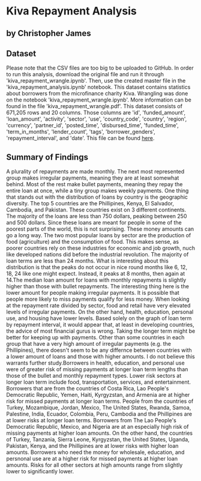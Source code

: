 # Kiva Repayment Analysis
## by Christopher James


## Dataset
Please note that the CSV files are too big to be uploaded to GitHub. In order to run this analysis, download the original file and run it through 'kiva_repayment_wrangle.ipynb'. Then, use the created master file in
the 'kiva_repayment_analysis.ipynb' notebook. This dataset contains statistics about borrowers from the microfinance charity Kiva. Wrangling was done on the notebook 'kiva_repayment_wrangle.ipynb'. More information 
can be found in the file 'kiva_repayment_wrangle.pdf'. This dataset consists of 671,205 rows and 20 columns. Those columns are 'id', 'funded_amount', 'loan_amount', 'activity', 'sector', 'use', 'country_code', 
'country', 'region', 'currency', 'partner_id', 'posted_time', 'disbursed_time', 'funded_time', 'term_in_months', 'lender_count', 'tags', 'borrower_genders', 'repayment_interval', and 'date'. This file can be
found [here](https://www.kaggle.com/kiva/data-science-for-good-kiva-crowdfunding).

## Summary of Findings

A plurality of repayments are made monthly. The next most represented group makes irregular payments, meaning they are at least somewhat behind. Most of the rest make bullet payments, meaning they repay the entire loan at once, while a tiny group makes weekly payments. One thing that stands out with the distribution of loans by country is the geographic diversity. The top 5 countries are the Phillipines, Kenya, El Salvador, Cambodia, and Pakistan. These countries exist on 3 different continents. The majority of the loans are less than 750 dollars, peaking between 250 and 500 dollars. Since these loans are meant for people in some of the poorest parts of the world, this is not surprising. These money amounts can go a long way. The two most popular loans by sector are the production of food (agriculture) and the consumption of food. This makes sense, as poorer countries rely on these industries for economic and job growth, nuch like developed nations did before the industrial revolution. The majority of loan terms are less than 24 months. What is interesting about this distribution is that the peaks do not occur in nice round months like 6, 12, 18, 24 like one might expect. Instead, it peaks at 8 months, then again at 14.The median loan amount for loans with monthly repayments is slightly higher than those with bullet repayments. The interesting thing here is the lower amount for people making irregular payments. It is possible that people more likely to miss payments qualify for less money. When looking at the repayment rate divided by sector, food and retail have very elevated levels of irregular payments. On the other hand, health, education, personal use, and housing have lower levels. Based solely on the graph of loan term by repayment interval, it would appear that, at least in developing countries, the advice of most financial gurus is wrong. Taking the longer term might be better for keeping up with payments. Other than some countries in each group that have a very high amount of irregular payments (e.g. the Phillipines), there doesn't seem to be any differnce between countries with a lower amount of loans and those with higher amounts. I do not believe this warrants further study.Borrowers in health, education, and personal use were of greater risk of missing payments at longer loan term lengths than those of the bullet and monthly repayment types. Lower risk sectors at longer loan term include food, transportation, services, and entertainment. Borrowers that are from the countries of Costa Rica, Lao People's Democratic Republic, Yemen, Haiti, Kyrgyzstan, and Armenia are at higher risk for missed payments at longer loan terms. People from the countries of Turkey, Mozambique, Jordan, Mexico, The United States, Rwanda, Samoa, Palestine, India, Ecuador, Colombia, Peru, Cambodia and the Phillipines are at lower risks at longer loan terms. Borrowers from The Lao People's Democratic Republic, Mexico, and Nigeria are at an especially high risk of missing payments at higher loan amounts. On the other hand, the countries of Turkey, Tanzania, Sierra Leone, Kyrgyzstan, the United States, Uganda, Pakistan, Kenya, and the Phillipines are at lower risks with higher loan amounts. Borrowers who need the money for wholesale, education, and persnonal use are at a higher risk for missed payments at higher loan amounts. Risks for all other sectors at high amounts range from slightly lower to significantly lower.


​




